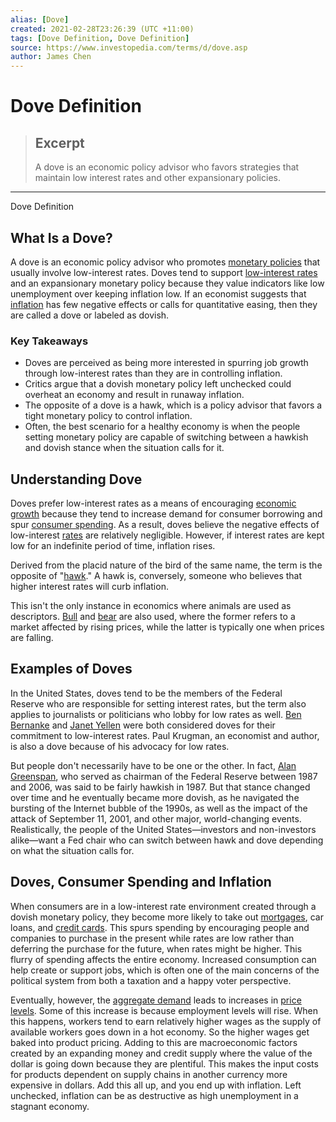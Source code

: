 ```yaml
---
alias: [Dove]
created: 2021-02-28T23:26:39 (UTC +11:00)
tags: [Dove Definition, Dove Definition]
source: https://www.investopedia.com/terms/d/dove.asp
author: James Chen
---
```


# Dove Definition

> ## Excerpt
> A dove is an economic policy advisor who favors strategies that maintain low interest rates and other expansionary policies.

---

Dove Definition
## What Is a Dove?

A dove is an economic policy advisor who promotes [monetary policies](https://www.investopedia.com/articles/investing/052813/how-monetary-policy-affects-your-investments.asp) that usually involve low-interest rates. Doves tend to support [low-interest rates](https://www.investopedia.com/articles/personal-finance/051415/5-countries-lowest-interest-rates.asp) and an expansionary monetary policy because they value indicators like low unemployment over keeping inflation low. If an economist suggests that [inflation](https://www.investopedia.com/terms/i/inflation.asp) has few negative effects or calls for quantitative easing, then they are called a dove or labeled as dovish.

### Key Takeaways

-   Doves are perceived as being more interested in spurring job growth through low-interest rates than they are in controlling inflation.
-   Critics argue that a dovish monetary policy left unchecked could overheat an economy and result in runaway inflation.
-   The opposite of a dove is a hawk, which is a policy advisor that favors a tight monetary policy to control inflation.
-   Often, the best scenario for a healthy economy is when the people setting monetary policy are capable of switching between a hawkish and dovish stance when the situation calls for it.

## Understanding Dove

Doves prefer low-interest rates as a means of encouraging [economic growth](https://www.investopedia.com/terms/e/economicgrowth.asp) because they tend to increase demand for consumer borrowing and spur [consumer spending](https://www.investopedia.com/terms/c/consumer-spending.asp). As a result, doves believe the negative effects of low-interest [rates](https://www.investopedia.com/terms/i/interestrate.asp) are relatively negligible. However, if interest rates are kept low for an indefinite period of time, inflation rises.

Derived from the placid nature of the bird of the same name, the term is the opposite of "[hawk](https://www.investopedia.com/terms/h/hawk.asp)." A hawk is, conversely, someone who believes that higher interest rates will curb inflation. 

This isn't the only instance in economics where animals are used as descriptors. [Bull](https://www.investopedia.com/terms/b/bullmarket.asp) and [bear](https://www.investopedia.com/terms/b/bearmarket.asp) are also used, where the former refers to a market affected by rising prices, while the latter is typically one when prices are falling.

## Examples of Doves

In the United States, doves tend to be the members of the Federal Reserve who are responsible for setting interest rates, but the term also applies to journalists or politicians who lobby for low rates as well. [Ben Bernanke](https://www.investopedia.com/terms/b/benbernanke.asp) and [Janet Yellen](https://www.investopedia.com/articles/investing/101613/janet-yellen-background-and-philosophy.asp) were both considered doves for their commitment to low-interest rates. Paul Krugman, an economist and author, is also a dove because of his advocacy for low rates.

But people don't necessarily have to be one or the other. In fact, [Alan Greenspan](https://www.investopedia.com/terms/a/alangreenspan.asp), who served as chairman of the Federal Reserve between 1987 and 2006, was said to be fairly hawkish in 1987. But that stance changed over time and he eventually became more dovish, as he navigated the bursting of the Internet bubble of the 1990s, as well as the impact of the attack of September 11, 2001, and other major, world-changing events. Realistically, the people of the United States—investors and non-investors alike—want a Fed chair who can switch between hawk and dove depending on what the situation calls for.

## Doves, Consumer Spending and Inflation

When consumers are in a low-interest rate environment created through a dovish monetary policy, they become more likely to take out [mortgages](https://www.investopedia.com/terms/m/mortgage.asp), car loans, and [credit cards](https://www.investopedia.com/articles/pf/07/credit_card_rating.asp). This spurs spending by encouraging people and companies to purchase in the present while rates are low rather than deferring the purchase for the future, when rates might be higher. This flurry of spending affects the entire economy. Increased consumption can help create or support jobs, which is often one of the main concerns of the political system from both a taxation and a happy voter perspective.

Eventually, however, the [aggregate demand](https://www.investopedia.com/terms/a/aggregatedemand.asp) leads to increases in [price levels](https://www.investopedia.com/terms/p/price_level.asp). Some of this increase is because employment levels will rise. When this happens, workers tend to earn relatively higher wages as the supply of available workers goes down in a hot economy. So the higher wages get baked into product pricing. Adding to this are macroeconomic factors created by an expanding money and credit supply where the value of the dollar is going down because they are plentiful. This makes the input costs for products dependent on supply chains in another currency more expensive in dollars. Add this all up, and you end up with inflation. Left unchecked, inflation can be as destructive as high unemployment in a stagnant economy.
